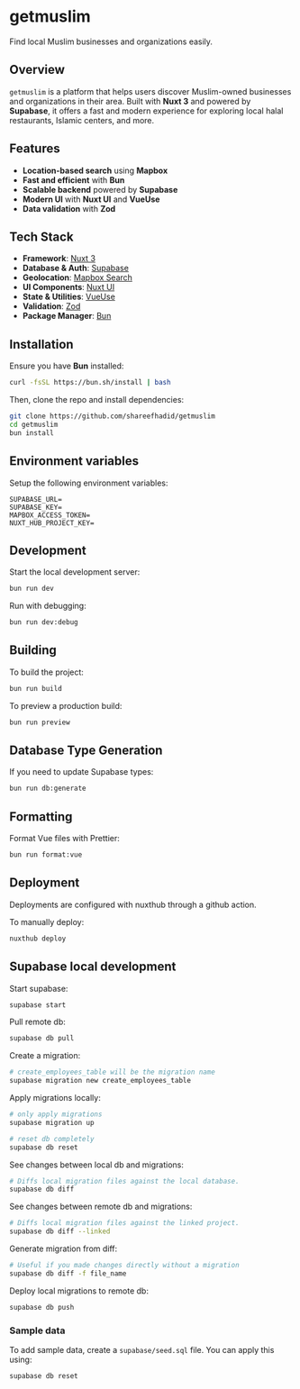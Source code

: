 # getmuslim

Find local Muslim businesses and organizations easily.

## Overview

`getmuslim` is a platform that helps users discover Muslim-owned businesses and organizations in their area. Built with **Nuxt 3** and powered by **Supabase**, it offers a fast and modern experience for exploring local halal restaurants, Islamic centers, and more.

## Features

- **Location-based search** using **Mapbox**
- **Fast and efficient** with **Bun**
- **Scalable backend** powered by **Supabase**
- **Modern UI** with **Nuxt UI** and **VueUse**
- **Data validation** with **Zod**

## Tech Stack

- **Framework**: [Nuxt 3](https://nuxt.com/)
- **Database & Auth**: [Supabase](https://supabase.com/)
- **Geolocation**: [Mapbox Search](https://www.mapbox.com/)
- **UI Components**: [Nuxt UI](https://ui3.nuxt.dev)
- **State & Utilities**: [VueUse](https://vueuse.org/)
- **Validation**: [Zod](https://zod.dev/)
- **Package Manager**: [Bun](https://bun.sh/)

## Installation

Ensure you have **Bun** installed:

```sh
curl -fsSL https://bun.sh/install | bash
```

Then, clone the repo and install dependencies:

```sh
git clone https://github.com/shareefhadid/getmuslim
cd getmuslim
bun install
```

## Environment variables

Setup the following environment variables:

```
SUPABASE_URL=
SUPABASE_KEY=
MAPBOX_ACCESS_TOKEN=
NUXT_HUB_PROJECT_KEY=
```

## Development

Start the local development server:

```sh
bun run dev
```

Run with debugging:

```sh
bun run dev:debug
```

## Building

To build the project:

```sh
bun run build
```

To preview a production build:

```sh
bun run preview
```

## Database Type Generation

If you need to update Supabase types:

```sh
bun run db:generate
```

## Formatting

Format Vue files with Prettier:

```sh
bun run format:vue
```

## Deployment

Deployments are configured with nuxthub through a github action.

To manually deploy:

```sh
nuxthub deploy
```

## Supabase local development

Start supabase:

```sh
supabase start
```

Pull remote db:

```sh
supabase db pull
```

Create a migration:

```sh
# create_employees_table will be the migration name
supabase migration new create_employees_table
```

Apply migrations locally:

```sh
# only apply migrations
supabase migration up

# reset db completely
supabase db reset
```

See changes between local db and migrations:

```sh
# Diffs local migration files against the local database.
supabase db diff
```

See changes between remote db and migrations:

```sh
# Diffs local migration files against the linked project.
supabase db diff --linked
```

Generate migration from diff:

```sh
# Useful if you made changes directly without a migration
supabase db diff -f file_name
```

Deploy local migrations to remote db:

```sh
supabase db push
```

### Sample data

To add sample data, create a `supabase/seed.sql` file. You can apply this using:

```sh
supabase db reset
```

